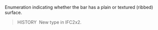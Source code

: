 Enumeration indicating whether the bar has a plain or textured (ribbed) surface.

> HISTORY&nbsp; New type in IFC2x2.
